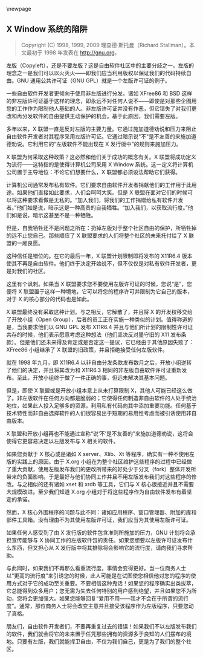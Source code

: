 \newpage
## X Window 系统的陷阱

> Copyright (C) 1998, 1999, 2009 理查德·斯托曼（Richard Stallman）。本文最初于 1998 年发表在 <http://gnu.org>。

左版（Copyleft），还是不要左版？这是自由软件社区中的主要分歧之一。左版的理念之一是我们可以以火灭火——即我们应当利用版权以保证我们的代码持续自由。GNU 通用公共许可证（GNU GPL）就是一个左版许可证的例子。

一些自由软件开发者更倾向于使用非左版进行分发。诸如 XFree86 和 BSD 这样的非左版许可证基于这样的理念，即永远不对任何人说不——即使是对那些企图用您的工作作为限制他人基础的人。非左版许可证并没有作恶，但它错失了对我们更改和再分发软件的自由提供主动保护的机会。基于此原因，我们需要左版。

多年以来，X 联盟一直是反对左版的主要力量。它通过施加道德劝说和压力来阻止自由软件开发者对其程序采用左版许可证。它通过暗示说"不"是不友善的来施加道德劝说。它利用它的“左版软件不能出现在 X 发行版中”的规则来施加压力。

X 联盟为何采取这种政策？这必然和他们关于成功的概念有关。X 联盟将成功定义为流行——这特指的是使得计算机公司采用 X Window 系统。这一定义将计算机公司置于主导地位：不论它们想要什么，X 联盟都必须设法帮助它们获得。

计算机公司通常发布私有软件。它们要求自由软件开发者捐献他们的工作用于此用途。如果他们直接如此要求，人们会呵呵大笑。但是 X 联盟在面对它们的时候可以将这种要求看做是无私的。“加入我们，将我们的工作捐赠给私有软件开发者。”他们如是说，暗示这是一种高贵的自我牺牲。“加入我们，以获取流行度。”他们如是说，暗示这甚至不是一种牺牲。

但是，自我牺牲还不是问题之所在：扔掉左版对于整个社区自由的保护，所牺牲掉的远不止您自己。那些顺应了 X 联盟要求的人们将整个社区的未来托付给了 X 联盟的一厢良愿。

这种信任是错位的。在它的最后一年，X 联盟计划限制即将发布的 X11R6.4 版本使其不再是自由软件。他们终于决定开始说不，但不仅仅是对私有软件开发者，更是对我们的社区。

这里有个讽刺。如果当 X 联盟要求您不要使用左版许可证的时候，您说“是”，您便将 X 联盟置于这样一种境地，它可以将您的程序许可并限制为它自己的版本，对于 X 的核心部分的代码也是如此。

X 联盟最终没有采取这种计划。与之相反，它解散了，并且将 X 的开发权移交给了开放小组（Open Group），后者的员工正在实施一种类似的计划。值得称道的是，当我要求他们以 GNU GPL 发布 X11R6.4 并且与他们所计划的限制性许可证共存的时候，他们表示愿意考虑这种想法（他们坚决反对墨守旧的 X11 发布条款）。但是他们还未来得及肯定或是否定这一提议，它已经由于其他原因失败了：XFree86 小组继承了 X 联盟的旧政策，并且拒绝接受任何左版软件。

就在 1998 年九月，即 X11R6.4 以非自由分发条款发布数月之后，开放小组逆转了他们的决定，并且将其改为和 X11R6.3 相同的非左版自由软件许可证重新发布。至此，开放小组终于做了一件正确的事，但远未解决其基本问题。

但是，即使 X 联盟或是开放小组本意上从未打算限制 X，其他人可能已经这么做了。非左版软件在任何方向都是脆弱的；它使得任何制造非自由软件的人处于统治地位，如果此人投入足够多的资源，利用私有代码向其中添加重要功能。任何基于技术特性而非自由选择软件的人们很容易出于短期的易用性考虑而被引诱使用非自由版本。

X 联盟和开放小组再也不能通过宣称“说‘不’是不友善的”来施加道德劝说，这将会使得它更容易决定以左版发布与 X 相关的软件。

如果您贡献于 X 核心或是诸如 X server、Xlib、Xt 等程序，确实有一种不使用左版的实践上的原因。由于 X.org 小组在为整个社区维护这些程序的过程中已经做了重大贡献，使用左版发布我们的更改所带来的好处少于分叉（fork）整体开发所带来的负面影响。于是最好与他们协同工作并且不用左版发布我们对这些程序的修改。与之相似的还有诸如 xset 和 xrdb 等工具，它们与 X 核心很接近并且不需要大规模改进。至少我们知道 X.org 小组对于将这些程序作为自由软件发布有着坚定的承诺。

然而，X 核心外围程序的问题与此不同：诸如应用程序、窗口管理器、附加的库和部件工具箱。没有理由不为其使用左版许可证，我们应当为其使用左版许可证。

如果任何人感受到了由 X 发行版的软件包含准则所施加的压力，GNU 计划将会承担宣传能够与 X 协同工作的左版软件包的责任。如果您想要以左版许可证发布什么东西，但又担心从 X 发行版中将其排除将会影响它的流行度，请向我们寻求帮助。

与此同时，如果我们不再那么看重流行度，事情会变得更好。当一位商务人士以“更高的流行度”来引诱您的时候，此人可能是在试图使您相信他对您的程序的使用方式对于它的成功至关重要。不要相信这种鬼话！如果您的程序确实出类拔萃，它总能得到众多用户；您无需为失去任何特别的用户感到绝望，并且如果您不为所动，您将会更加强大。如果您能够回复“爱用不用——我才不会在乎所谓的流行度”。通常，那位商务人士将会改变主意并且接受该程序作为左版程序，只要您动了真格。

朋友们，自由软件开发者们，不要再重复过去的错误！如果我们不以左版发布我们的软件，我们就会将它的未来置于任凭那些拥有的资源多于良知的人们摆布的境地。只要有左版，我们就能捍卫自由，不仅为我们自己，更是为了我们的整个社区。

